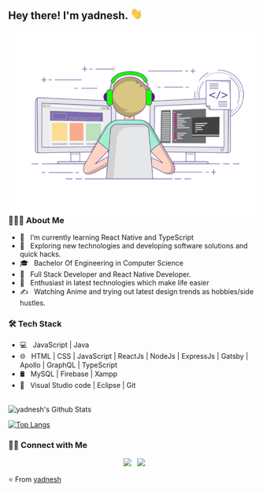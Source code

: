 <h2> Hey there! I'm yadnesh. <img src="http://raw.githubusercontent.com/yadneshkhode/hi.gif/master/Hi.gif" width="25"></h2>
<img align="right" alt="GIF" src="https://raw.githubusercontent.com/yadneshkhode/codingGIF/master/codingGIF.gif" width="500"/>

<h3> 👨🏻‍💻 About Me </h3>

- 🔭 &nbsp; I’m currently learning React Native and TypeScript
- 🤔 &nbsp; Exploring new technologies and developing software solutions and quick hacks.
- 🎓 &nbsp; Bachelor Of Engineering in Computer Science
- 💼 &nbsp; Full Stack Developer and React Native Developer.
- 🌱 &nbsp; Enthusiast in latest technologies which make life easier
- ✍️ &nbsp; Watching Anime and trying out latest design trends as hobbies/side hustles.


<h3>🛠 Tech Stack</h3>

- 💻 &nbsp; JavaScript | Java  
- 🌐 &nbsp; HTML | CSS | JavaScript | ReactJs | NodeJs | ExpressJs | Gatsby | Apollo | GraphQL | TypeScript 
- 🛢 &nbsp; MySQL | Firebase | Xampp
- 🔧 &nbsp; Visual Studio code | Eclipse | Git

<br>

<img align="center" src="https://github-readme-stats.vercel.app/api?username=yadneshkhode&include_all_commits=true&hide=contribs,prs,issues&show_icons=true&line_height=20&title_color=7A7ADB&icon_color=2234AE&text_color=D3D3D3&bg_color=0,000000,130F40" alt="yadnesh's Github Stats">

</br>

[![Top Langs](https://github-readme-stats.vercel.app/api/top-langs/?username=yadneshkhode&layout=compact&text_color=daf7dc&bg_color=151515)](https://github.com/yadneshkhode/github-readme-stats)


<h3> 🤝🏻 Connect with Me </h3>

<p align="center">
&nbsp; <a href="https://www.linkedin.com/in/yadnesh-khode/" target="_blank" rel="noopener noreferrer"><img src="https://img.icons8.com/plasticine/100/000000/linkedin.png" width="50" /></a>
&nbsp; <a href="mailto:yadneshkhode@gmail.com" target="_blank" rel="noopener noreferrer"><img src="https://img.icons8.com/plasticine/100/000000/gmail.png"  width="50" /></a>
</p>

⭐️ From [yadnesh](https://github.com/yadneshkhode)
